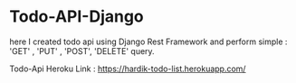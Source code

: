 # Todo-API-Django
here I created todo api using Django Rest Framework and perform simple : 'GET' , 'PUT' , 'POST', 'DELETE'  query.

Todo-Api Heroku Link : https://hardik-todo-list.herokuapp.com/
